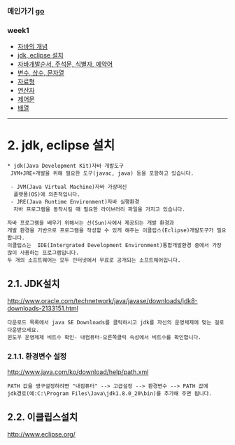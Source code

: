 ### 메인가기 [go](https://github.com/hannazclass/JavaBasic/blob/master/README.md)
### week1
* [자바의 개념](https://github.com/hannazclass/JavaBasic/blob/master/week1/week1_1.md)
* [jdk, eclipse 설치](https://github.com/hannazclass/JavaBasic/blob/master/week1/week1_2.md)
* [자바개발순서, 주석문, 식별자, 예약어](https://github.com/hannazclass/JavaBasic/blob/master/week1/week1_3.md)
* [변수, 상수, 문자열](https://github.com/hannazclass/JavaBasic/blob/master/week1/week1_4.md)
* [자료형](https://github.com/hannazclass/JavaBasic/blob/master/week1/week1_5.md)
* [연산자](https://github.com/hannazclass/JavaBasic/blob/master/week1/week1_6.md)
* [제어문](https://github.com/hannazclass/JavaBasic/blob/master/week1/week1_7.md)
* [배열](https://github.com/hannazclass/JavaBasic/blob/master/week1/week1_8.md)

****
# 2. jdk, eclipse 설치

```
* jdk(Java Development Kit)자바 개발도구
 JVM+JRE+개발을 위해 필요한 도구(javac, java) 등을 포함하고 있습니다.

 - JVM(Java Virtual Machine)자바 가상머신
  플랫폼(OS)에 의존적입니다.
 - JRE(Java Runtime Environment)자바 실행환경
  자바 프로그램을 동작시킬 때 필요한 라이브러리 파일을 가지고 있습니다.

자바 프로그램을 배우기 위해서는 선(Sun)사에서 제공되는 개발 환경과 
개발 환경을 기반으로 프로그램을 작성할 수 있게 해주는 이클립스(Eclipse)개발도구가 필요합니다.
이클립스는  IDE(Intergrated Development Environment)통합개발환경 중에서 가장 많이 사용하는 프로그램입니다.
두 개의 소프트웨어는 모두 인터넷에서 무료로 공개되는 소프트웨어입니다.
```

## 2.1. JDK설치
<http://www.oracle.com/technetwork/java/javase/downloads/jdk8-downloads-2133151.html>
```
다운로드 목록에서 java SE Downloads를 클릭하시고 jdk를 자신의 운영체제에 맞는 걸로 다운받으세요.
윈도우 운영체제 비트수 확인- 내컴퓨터-오른쪽클릭 속성에서 비트수를 확인합니다.
```

### 2.1.1. 환경변수 설정
<http://www.java.com/ko/download/help/path.xml>
```
PATH 값을 영구설정하려면 "내컴퓨터" --> 고급설정 --> 환경변수 --> PATH 값에 
jdk경로(예:C:\Program Files\Java\jdk1.8.0_20\bin)를 추가해 주면 됩니다.
```

## 2.2. 이클립스설치
<http://www.eclipse.org/>





